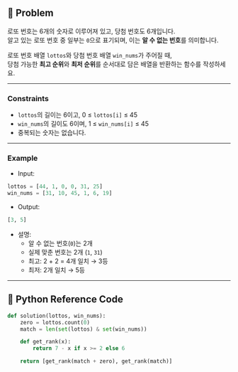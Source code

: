 ## 🧠 Problem
로또 번호는 6개의 숫자로 이루어져 있고, 당첨 번호도 6개입니다.  
알고 있는 로또 번호 중 일부는 `0`으로 표기되며, 이는 **알 수 없는 번호**를 의미합니다.

로또 번호 배열 `lottos`와 당첨 번호 배열 `win_nums`가 주어질 때,  
당첨 가능한 **최고 순위**와 **최저 순위**를 순서대로 담은 배열을 반환하는 함수를 작성하세요.

---

### Constraints
- `lottos`의 길이는 6이고, 0 ≤ `lottos[i]` ≤ 45
- `win_nums`의 길이도 6이며, 1 ≤ `win_nums[i]` ≤ 45
- 중복되는 숫자는 없습니다.

---

### Example

- Input:
```python
lottos = [44, 1, 0, 0, 31, 25]
win_nums = [31, 10, 45, 1, 6, 19]
```

- Output:
```python
[3, 5]
```

- 설명:
  - 알 수 없는 번호(`0`)는 2개
  - 실제 맞춘 번호는 2개 (`1`, `31`)
  - 최고: 2 + 2 = 4개 일치 → 3등
  - 최저: 2개 일치 → 5등

---

## 🐍 Python Reference Code
```python
def solution(lottos, win_nums):
    zero = lottos.count(0)
    match = len(set(lottos) & set(win_nums))

    def get_rank(x):
        return 7 - x if x >= 2 else 6

    return [get_rank(match + zero), get_rank(match)]
```
